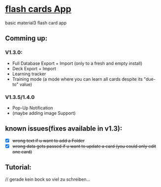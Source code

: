 # <ins> flash cards App </ins>
basic material3 flash card app

## Comming up:
  ### V1.3.0:
  - Full Database Export + Import (only to a fresh and empty install)
  - Deck Export + Import
  - Learning tracker
  - Training mode (a mode where you can learn all cards despite its "due-to" value)

  ### V1.3.5/1.4.0
  - Pop-Up Notification
  - (maybe adding image Support) 

## known issues(fixes available in v1.3):
- [x] ~~wrong text if u want to add a Folder~~
- [x] ~~wrong data gets passed if u want to update a card (you could only edit one card)~~ 

## Tutorial:
// gerade kein bock so viel zu schreiben...
